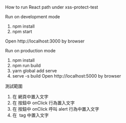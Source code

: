 How to run React
path under xss-protect-test

Run on development mode
1. npm install
2. npm start

Open http://localhost:3000 by browser

Run on production mode
1. npm install
1. npm run build
1. yarn global add serve
1. serve -s build
Open http://localhost:5000 by browser


測試範圍

1. 在 網頁中置入文字
2. 在 按鈕中 onClick 行為置入文字
3. 在 按鈕中 onClick 呼叫 alert 行為中置入文字
4. 在 <img> tag 中置入文字 